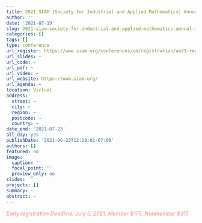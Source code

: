 ```yaml
---
title: 2021 SIAM (Society for Industrial and Applied Mathematics) Annual Meeting (AN21)
author: ''
date: '2021-07-19'
slug: 2021-siam-society-for-industrial-and-applied-mathematics-annual-meeting-an21
categories: []
tags: []
type: conference
url_register: https://www.siam.org/conferences/cm/registration/an21-registration
url_slides: ~
url_code: ~
url_pdf: ~
url_video: ~
url_website: https://www.siam.org/
url_agenda: ~
location: Virtual
address:
  street: ~
  city: ~
  region: ~
  postcode: ~
  country: ~
date_end: '2021-07-23'
all_day: yes
publishDate: '2021-06-23T12:28:02-07:00'
authors: []
featured: no
image:
  caption: ''
  focal_point: ''
  preview_only: no
slides: ''
projects: []
summary: ~
abstract: ~
---
```

<span style="color: salmon;">*Early registration Deadline: July 5, 2021; Member $175, Nonmember $315*</span>

<!--more-->
